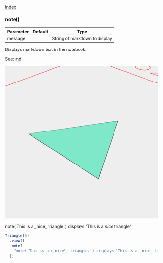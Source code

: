 [index](../../nb/api/index.md)
### note()
Parameter|Default|Type
---|---|---
message||String of markdown to display

Displays markdown text in the notebook.

See: [md](https://raw.githubusercontent.com/jsxcad/JSxCAD/master/nb/api/Assembly.note).

![Image](note.md.$2.png)

note('This is a \_nice\_ triangle.') displays 'This is a _nice_ triangle.'

```JavaScript
Triangle(5)
  .view()
  .note(
    "note('This is a \_nice\_ triangle.') displays 'This is a _nice_ triangle.'"
  );
```
